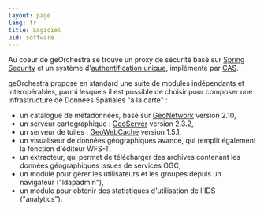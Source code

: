 ```yaml
---
layout: page
lang: fr
title: Logiciel
uid: software
---
```


Au coeur de geOrchestra se trouve un proxy de sécurité basé sur [Spring Security](http://projects.spring.io/spring-security/) et un système d'[authentification unique](http://fr.wikipedia.org/wiki/Authentification_unique), implémenté par [CAS](http://www.jasig.org/cas).

geOrchestra propose en standard une suite de modules indépendants et interopérables, parmi lesquels il est possible de choisir pour composer une Infrastructure de Données Spatiales "à la carte" :

 * un catalogue de métadonnées, basé sur [GeoNetwork](http://geonetwork-opensource.org/) version 2.10,
 * un serveur cartographique : [GeoServer](http://geoserver.org/) version 2.3.2,
 * un serveur de tuiles : [GeoWebCache](http://geowebcache.org/) version 1.5.1,
 * un visualiseur de données géographiques avancé, qui remplit également la fonction d'éditeur WFS-T,
 * un extracteur, qui permet de télécharger des archives contenant les données géographiques issues de services OGC,
 * un module pour gérer les utilisateurs et les groupes depuis un navigateur ("ldapadmin"),
 * un module pour obtenir des statistiques d'utilisation de l'IDS ("analytics").
